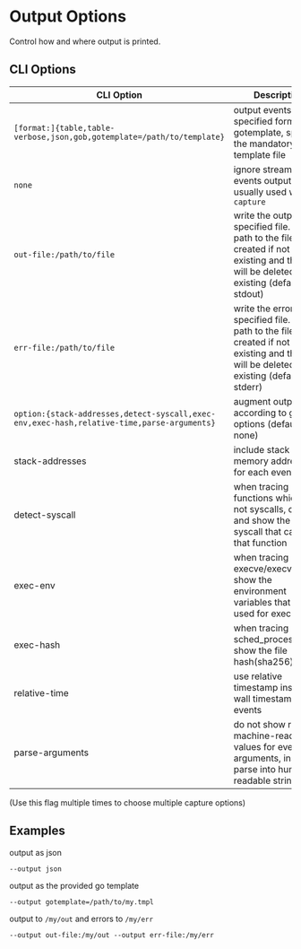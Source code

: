 # Output Options

Control how and where output is printed.

## CLI Options

CLI Option | Description
--- | ---
`[format:]{table,table-verbose,json,gob,gotemplate=/path/to/template}` | output events in the specified format. for gotemplate, specify the mandatory template file
`none` | ignore stream of events output, usually used with `--capture`
`out-file:/path/to/file` | write the output to a specified file. the path to the file will be created if not existing and the file will be deleted if existing (default: stdout)
`err-file:/path/to/file` | write the errors to a specified file. the path to the file will be created if not existing and the file will be deleted if existing (default: stderr)
`option:{stack-addresses,detect-syscall,exec-env,exec-hash,relative-time,parse-arguments}` | augment output according to given options (default: none)
  stack-addresses | include stack memory addresses for each event
  detect-syscall | when tracing kernel functions which are not syscalls, detect and show the original syscall that called that function
  exec-env | when tracing execve/execveat, show the environment variables that were used for execution
exec-hash | when tracing sched_process_exec, show the file hash(sha256)
relative-time | use relative timestamp instead of wall timestamp for events
parse-arguments | do not show raw machine-readable values for event arguments, instead parse into human readable strings



(Use this flag multiple times to choose multiple capture options)

## Examples

output as json

```
--output json
```

output as the provided go template

```
--output gotemplate=/path/to/my.tmpl
```

output to `/my/out` and errors to `/my/err`

```
--output out-file:/my/out --output err-file:/my/err
```
